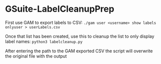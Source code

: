 # GSuite-LabelCleanupPrep

First use GAM to export labels to CSV: ```./gam user <username> show labels onlyuser > userLabels.csv```

Once that list has been created, use this to cleanup the list to only display label names: ```python3 labelcleanup.py```

After entering the path to the GAM exported CSV the script will overwrite the original file with the output
